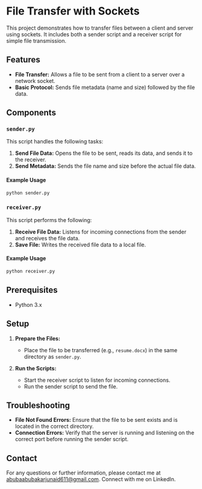 # File Transfer with Sockets

This project demonstrates how to transfer files between a client and server using sockets. It includes both a sender script and a receiver script for simple file transmission.

## Features

- **File Transfer:** Allows a file to be sent from a client to a server over a network socket.
- **Basic Protocol:** Sends file metadata (name and size) followed by the file data.

## Components

### `sender.py`

This script handles the following tasks:
1. **Send File Data:** Opens the file to be sent, reads its data, and sends it to the receiver.
2. **Send Metadata:** Sends the file name and size before the actual file data.

#### Example Usage
```bash
python sender.py
```

### `receiver.py`

This script performs the following:
1. **Receive File Data:** Listens for incoming connections from the sender and receives the file data.
2. **Save File:** Writes the received file data to a local file.

#### Example Usage
```bash
python receiver.py
```

## Prerequisites

- Python 3.x

## Setup

1. **Prepare the Files:**
   - Place the file to be transferred (e.g., `resume.docx`) in the same directory as `sender.py`.

2. **Run the Scripts:**
   - Start the receiver script to listen for incoming connections.
   - Run the sender script to send the file.

## Troubleshooting

- **File Not Found Errors:** Ensure that the file to be sent exists and is located in the correct directory.
- **Connection Errors:** Verify that the server is running and listening on the correct port before running the sender script.


## Contact
For any questions or further information, please contact me at abubaabubakarjunaid611@gmail.com. Connect with me on LinkedIn.
